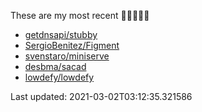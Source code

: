 These are my most recent 🌟🌟🌟🌟🌟

* [getdnsapi/stubby](https://github.com/getdnsapi/stubby)
* [SergioBenitez/Figment](https://github.com/SergioBenitez/Figment)
* [svenstaro/miniserve](https://github.com/svenstaro/miniserve)
* [desbma/sacad](https://github.com/desbma/sacad)
* [lowdefy/lowdefy](https://github.com/lowdefy/lowdefy)

Last updated: 2021-03-02T03:12:35.321586
